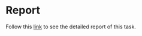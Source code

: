 # Report

Follow this <a href="https://github.com/DepanshuSani/MIDAS-RA-TASKS-2021/blob/main/Reports/Report%20(Task%202).pdf">link</a> to see the detailed report of this task.
